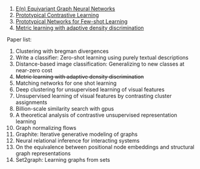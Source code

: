 1. [E(n) Equivariant Graph Neural Networks](https://chthub.github.io/2022/09/09/EquivariantGraphNeuralNetworks/)
2. [Prototypical Contrastive Learning](https://chthub.github.io/2022/09/11/pcl/) 
3. [Prototypical Networks for Few-shot Learning](https://chthub.github.io/2022/09/12/prototypicalnetwork/)
4. [Metric learning with adaptive density discrimination](https://chthub.github.io/2022/09/15/metriclearning/)


Paper list:
1. Clustering with bregman divergences
2. Write a classifier: Zero-shot learning using purely textual descriptions
3. Distance-based image classification: Generalizing to new classes at near-zero cost
4. ~~Metric learning with adaptive density discrimination~~
5. Matching networks for one shot learning
6. Deep clustering for unsupervised learning of visual features
7. Unsupervised learning of visual features by contrasting cluster assignments
8. Billion-scale similarity search with gpus
9. A theoretical analysis of contrastive unsupervised representation learning
10. Graph normalizing flows
11. Graphite: Iterative generative modeling of graphs
12. Neural relational inference for interacting systems
13. On the equivalence between positional node embeddings and structural graph representations
14. Set2graph: Learning graphs from sets

